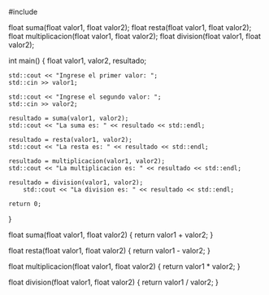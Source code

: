 #include <iostream>

float suma(float valor1, float valor2);
float resta(float valor1, float valor2);
float multiplicacion(float valor1, float valor2);
float division(float valor1, float valor2);

int main() {
    float valor1, valor2, resultado;

    std::cout << "Ingrese el primer valor: ";
    std::cin >> valor1;

    std::cout << "Ingrese el segundo valor: ";
    std::cin >> valor2;

    resultado = suma(valor1, valor2);
    std::cout << "La suma es: " << resultado << std::endl;

    resultado = resta(valor1, valor2);
    std::cout << "La resta es: " << resultado << std::endl;

    resultado = multiplicacion(valor1, valor2);
    std::cout << "La multiplicacion es: " << resultado << std::endl;

    resultado = division(valor1, valor2);
        std::cout << "La division es: " << resultado << std::endl;
   
    return 0;
}

float suma(float valor1, float valor2) {
    return valor1 + valor2;
}

float resta(float valor1, float valor2) {
    return valor1 - valor2;
}

float multiplicacion(float valor1, float valor2) {
    return valor1 * valor2;
}

float division(float valor1, float valor2) {
    return valor1 / valor2;
}
